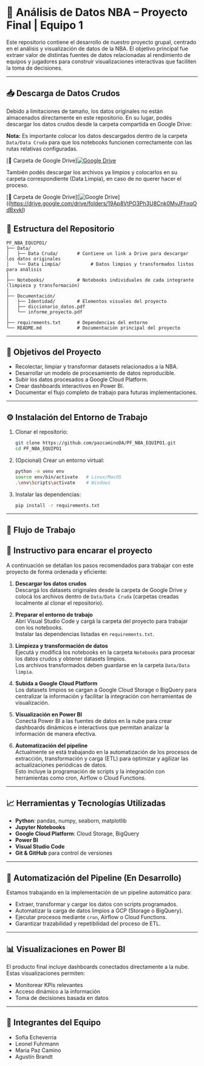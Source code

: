 # 🏀 Análisis de Datos NBA – Proyecto Final | Equipo 1

Este repositorio contiene el desarrollo de nuestro proyecto grupal, centrado en el análisis y visualización de datos de la NBA. El objetivo principal fue extraer valor de distintas fuentes de datos relacionadas al rendimiento de equipos y jugadores para construir visualizaciones interactivas que faciliten la toma de decisiones.

---


## 📥 Descarga de Datos Crudos

Debido a limitaciones de tamaño, los datos originales no están almacenados directamente en este repositorio. En su lugar, podés descargar los datos crudos desde la carpeta compartida en Google Drive:

**Nota:** Es importante colocar los datos descargados dentro de la carpeta `Data/Data Cruda` para que los notebooks funcionen correctamente con las rutas relativas configuradas.

[📂 Carpeta de Google Drive][![Google Drive](https://img.shields.io/badge/Google%20Drive-Download-blue?logo=google-drive&style=flat-square)](https://drive.google.com/drive/folders/1cpyqh4gJj8WTLE0hibV6B5b3XWL0TMEG)


También podés descargar los archivos ya limpios y colocarlos en su carpeta correspondiente (Data Limpia), en caso de no querer hacer el proceso.

[📂 Carpeta de Google Drive][![Google Drive](https://img.shields.io/badge/Google%20Drive-Download-blue?logo=google-drive&style=flat-square)]((https://drive.google.com/drive/folders/19Ap8VtPO3Ph3U8Cnk0MvJFhxqOdBxvkl)      

## 📁 Estructura del Repositorio

```
PF_NBA_EQUIPO1/
├── Data/
│   ├── Data Cruda/       # Contiene un link a Drive para descargar los datos originales
│   └── Data Limpia/           # Datos limpios y transformados listos para análisis
│
├── Notebooks/            # Notebooks individuales de cada integrante (limpieza y transformación)
│
├── Documentación/
│   ├── Identidad/        # Elementos visuales del proyecto
│   ├── diccionario_datos.pdf
│   └── informe_proyecto.pdf
│
├── requirements.txt      # Dependencias del entorno
└── README.md             # Documentación principal del proyecto
```

---

## 🎯 Objetivos del Proyecto

- Recolectar, limpiar y transformar datasets relacionados a la NBA.
- Desarrollar un modelo de procesamiento de datos reproducible.
- Subir los datos procesados a Google Cloud Platform.
- Crear dashboards interactivos en Power BI.
- Documentar el flujo completo de trabajo para futuras implementaciones.

---

## ⚙️ Instalación del Entorno de Trabajo

1. Clonar el repositorio:

   ```bash
   git clone https://github.com/pazcaminoDA/PF_NBA_EQUIPO1.git
   cd PF_NBA_EQUIPO1
   ```

2. (Opcional) Crear un entorno virtual:

   ```bash
   python -m venv env
   source env/bin/activate   # Linux/MacOS
   .\env\Scripts\activate    # Windows
   ```

3. Instalar las dependencias:

   ```bash
   pip install -r requirements.txt
   ```

---

## 🔄 Flujo de Trabajo

## 🚀 Instructivo para encarar el proyecto

A continuación se detallan los pasos recomendados para trabajar con este proyecto de forma ordenada y eficiente:

1. **Descargar los datos crudos**  
   Descargá los datasets originales desde la carpeta de Google Drive y colocá los archivos dentro de `Data/Data Cruda` (carpetas creadas localmente al clonar el repositorio).

2. **Preparar el entorno de trabajo**  
   Abrí Visual Studio Code y cargá la carpeta del proyecto para trabajar con los notebooks.  
   Instalar las dependencias listadas en `requirements.txt`.

3. **Limpieza y transformación de datos**  
   Ejecutá y modificá los notebooks en la carpeta `Notebooks` para procesar los datos crudos y obtener datasets limpios.  
   Los archivos transformados deben guardarse en la carpeta `Data/Data limpia`.

4. **Subida a Google Cloud Platform**  
   Los datasets limpios se cargan a Google Cloud Storage o BigQuery para centralizar la información y facilitar la integración con herramientas de visualización.

5. **Visualización en Power BI**  
   Conectá Power BI a las fuentes de datos en la nube para crear dashboards dinámicos e interactivos que permitan analizar la información de manera efectiva.

6. **Automatización del pipeline**  
   Actualmente se está trabajando en la automatización de los procesos de extracción, transformación y carga (ETL) para optimizar y agilizar las actualizaciones periódicas de datos.  
   Esto incluye la programación de scripts y la integración con herramientas como cron, Airflow o Cloud Functions.


---

## 📈 Herramientas y Tecnologías Utilizadas

- **Python**: pandas, numpy, seaborn, matplotlib  
- **Jupyter Notebooks**  
- **Google Cloud Platform**: Cloud Storage, BigQuery  
- **Power BI**  
- **Visual Studio Code**  
- **Git & GitHub** para control de versiones

---

## 🤖 Automatización del Pipeline (En Desarrollo)

Estamos trabajando en la implementación de un pipeline automático para:

- Extraer, transformar y cargar los datos con scripts programados.
- Automatizar la carga de datos limpios a GCP (Storage o BigQuery).
- Ejecutar procesos mediante `cron`, Airflow o Cloud Functions.
- Garantizar trazabilidad y repetibilidad del proceso de ETL.

---

## 📊 Visualizaciones en Power BI

El producto final incluye dashboards conectados directamente a la nube. Estas visualizaciones permiten:

- Monitorear KPIs relevantes
- Acceso dinámico a la información
- Toma de decisiones basada en datos

---

## 👥 Integrantes del Equipo

- Sofía Echeverria  
- Leonel Fuhrmann  
- Maria Paz Camino  
- Agustín Brandt


